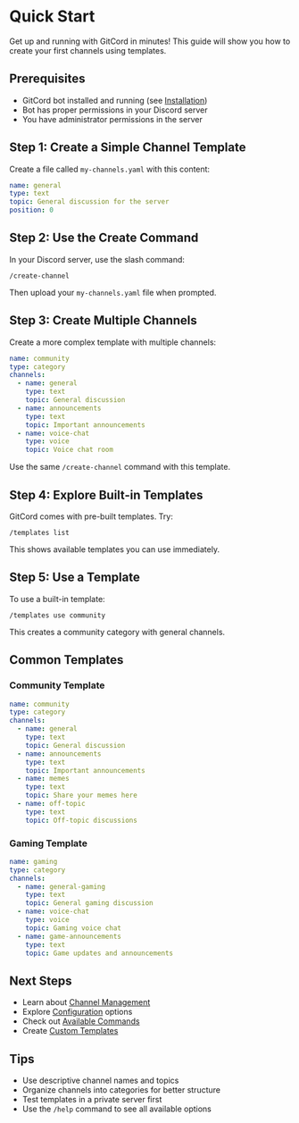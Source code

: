 # Quick Start

Get up and running with GitCord in minutes! This guide will show you how to create your first channels using templates.

## Prerequisites

- GitCord bot installed and running (see [Installation](./installation.md))
- Bot has proper permissions in your Discord server
- You have administrator permissions in the server

## Step 1: Create a Simple Channel Template

Create a file called `my-channels.yaml` with this content:

```yaml
name: general
type: text
topic: General discussion for the server
position: 0
```

## Step 2: Use the Create Command

In your Discord server, use the slash command:

```
/create-channel
```

Then upload your `my-channels.yaml` file when prompted.

## Step 3: Create Multiple Channels

Create a more complex template with multiple channels:

```yaml
name: community
type: category
channels:
  - name: general
    type: text
    topic: General discussion
  - name: announcements
    type: text
    topic: Important announcements
  - name: voice-chat
    type: voice
    topic: Voice chat room
```

Use the same `/create-channel` command with this template.

## Step 4: Explore Built-in Templates

GitCord comes with pre-built templates. Try:

```
/templates list
```

This shows available templates you can use immediately.

## Step 5: Use a Template

To use a built-in template:

```
/templates use community
```

This creates a community category with general channels.

## Common Templates

### Community Template
```yaml
name: community
type: category
channels:
  - name: general
    type: text
    topic: General discussion
  - name: announcements
    type: text
    topic: Important announcements
  - name: memes
    type: text
    topic: Share your memes here
  - name: off-topic
    type: text
    topic: Off-topic discussions
```

### Gaming Template
```yaml
name: gaming
type: category
channels:
  - name: general-gaming
    type: text
    topic: General gaming discussion
  - name: voice-chat
    type: voice
    topic: Gaming voice chat
  - name: game-announcements
    type: text
    topic: Game updates and announcements
```

## Next Steps

- Learn about [Channel Management](../user-guide/channel-management.md)
- Explore [Configuration](./configuration.md) options
- Check out [Available Commands](../user-guide/commands.md)
- Create [Custom Templates](../templates/custom-templates.md)

## Tips

- Use descriptive channel names and topics
- Organize channels into categories for better structure
- Test templates in a private server first
- Use the `/help` command to see all available options 
